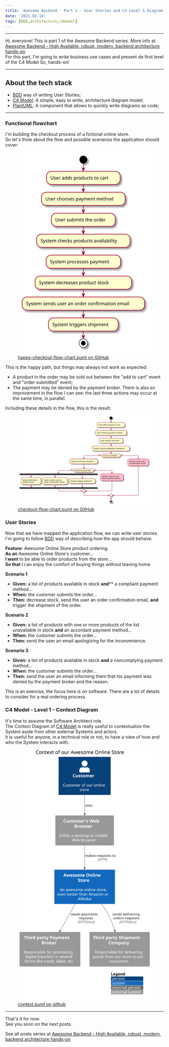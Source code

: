 ```yaml
---
title: 'Awesome Backend - Part 1 - User Stories and C4 Level 1 Diagram'
date: '2021-02-14'
tags: [BDD,architecture,c4model]
---
```


---

Hi, everyone!
This is part 1 of the Awesome Backend series.
More info at <a className="text-slate-700 hover:text-blue-400" href="../posts/awesome-backend">Awesome Backend - High Available, robust, modern, backend architecture hands-on</a>  
For this part, I'm going to write business use cases and present de first level of the C4 Model
So, hands-on!

---

## About the tech stack
- [BDD](https://en.wikipedia.org/wiki/Behavior-driven_development) way of writing User Stories;
- [C4 Model](https://c4model.com/): A simple, easy to write, architecture diagram model;
- [PlantUML](https://plantuml.com/): A component that allows to quickly write diagrams as code;

---

### Functional flowchart
I'm building the checkout process of a fictional online store.  
So let's think about the flow and possible scenarios the application should cover:  
<a target="_blank" rel="noopener noreferrer" href="https://raw.githubusercontent.com/viniciusvasti/awesome-backend/master/awesome-backend-docs/src/flowcharts/happy-checkout-flow-chart.svg">
    <figure>
        <img src="https://raw.githubusercontent.com/viniciusvasti/awesome-backend/master/awesome-backend-docs/src/flowcharts/happy-checkout-flow-chart.svg" />
    <figcaption><a className="text-slate-700 hover:text-blue-400" href="https://raw.githubusercontent.com/viniciusvasti/awesome-backend/master/awesome-backend-docs/src/flowcharts/happy-checkout-flow-chart.puml">happy-checkout-flow-chart.puml on GitHub</a></figcaption>
    </figure>
</a>

This is the happy path, but things may always not work as expected:
- A product in the order may be sold out between the "add to cart" event and "order submitted" event;
- The payment may be denied by the payment broker.
There is also an improvement in the flow I can see: the last three actions may occur at the same time, in parallel.

Including these details in the flow, this is the result:  
<a target="_blank" rel="noopener noreferrer" href="https://raw.githubusercontent.com/viniciusvasti/awesome-backend/master/awesome-backend-docs/src/flowcharts/checkout-flow-chart.svg">
    <figure>
        <img src="https://raw.githubusercontent.com/viniciusvasti/awesome-backend/master/awesome-backend-docs/src/flowcharts/checkout-flow-chart.svg" />
      <figcaption><a className="text-slate-700 hover:text-blue-400" href="https://raw.githubusercontent.com/viniciusvasti/awesome-backend/master/awesome-backend-docs/src/flowcharts/checkout-flow-chart.puml">checkout-flow-chart.puml on GitHub</a></figcaption>
    </figure>
</a>

### User Stories
Now that we have mapped the application flow, we can write user stories.  
I'm going to follow [BDD](https://en.wikipedia.org/wiki/Behavior-driven_development#Behavioral_specifications) way of describing how the app should behave:

**Feature**: Awesome Online Store product ordering.  
**As an** Awesome Online Store's customer...  
**I want** to be able to order products from the store...  
**So that** I can enjoy the comfort of buying things without leaving home.

**Scenario 1**
- **Given:** a list of products available in stock **and**** a compliant payment method...
- **When:** the customer submits the order...
- **Then:** decrease stock, send the user an order confirmation email, **and** trigger the shipment of the order.

**Scenario 2**
- **Given:** a list of products with one or more products of the list unavailable in stock **and** an accordant payment method...
- **When:** the customer submits the order...
- **Then:** send the user an email apologizing for the inconvenience.

**Scenario 3**
- **Given:** a list of products available in stock **and** a noncomplying payment method...
- **When:** the customer submits the order...
- **Then:** send the user an email informing them that his payment was denied by the payment broker and the reason.

This is an exercise, the focus here is on software. There are a lot of details to consider 
for a real ordering process.

### C4 Model - Level 1 - Context Diagram
It's time to assume the Software Architect role.  
The Context Diagram of [C4 Model](https://c4model.com/) is really useful to contextualize the System aside from other external Systems and actors.  
It is useful for anyone, in a technical role or not, to have a view of how and who the System interacts with.

<a target="_blank" rel="noopener noreferrer" href="https://raw.githubusercontent.com/viniciusvasti/awesome-backend/master/awesome-backend-docs/src/context.svg">
 <figure>
    <img src="https://raw.githubusercontent.com/viniciusvasti/awesome-backend/master/awesome-backend-docs/src/context.svg" />
  <figcaption><a className="text-slate-700 hover:text-blue-400" href="https://raw.githubusercontent.com/viniciusvasti/awesome-backend/master/awesome-backend-docs/src/context.puml">context.puml on github</a></figcaption>
</figure>
</a>

---

That's it for now.  
See you soon on the next posts.

See all posts series at <a className="text-slate-700 hover:text-blue-400" href="../posts/awesome-backend">Awesome Backend - High Available, robust, modern, backend architecture hands-on</a>  
